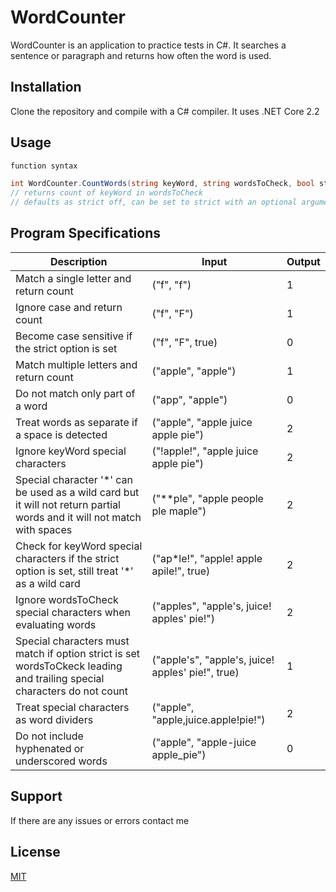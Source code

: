 # WordCounter

WordCounter is an application to practice tests in C#.
It searches a sentence or paragraph and returns how often the word is used.

## Installation

Clone the repository and compile with a C# compiler.
It uses .NET Core 2.2

## Usage

```C#
function syntax

int WordCounter.CountWords(string keyWord, string wordsToCheck, bool strict = false);
// returns count of keyWord in wordsToCheck
// defaults as strict off, can be set to strict with an optional argument
```

## Program Specifications 
|Description|Input|Output|
|-|-|-|
|Match a single letter and return count|("f", "f")|1|
|Ignore case and return count|("f", "F")|1|
|Become case sensitive if the strict option is set|("f", "F", true)|0|
|Match multiple letters and return count|("apple", "apple")|1|
|Do not match only part of a word|("app", "apple")|0|
|Treat words as separate if a space is detected|("apple", "apple juice apple pie")|2|
|Ignore keyWord special characters|("!apple!", "apple juice apple pie")|2|
|Special character '*' can be used as a wild card but it will not return partial words and it will not match with spaces|("**ple", "apple people ple maple")|2|
|Check for keyWord special characters if the strict option is set, still treat '*' as a wild card|("ap*le!", "apple! apple apile!", true)|2|
|Ignore wordsToCheck special characters when evaluating words|("apples", "apple's, juice! apples' pie!")|2|
|Special characters must match if option strict is set wordsToCkeck leading and trailing special characters do not count |("apple's", "apple's, juice! apples' pie!", true)|1|
|Treat special characters as word dividers |("apple", "apple,juice.apple!pie!")|2|
|Do not include hyphenated or underscored words|("apple", "apple-juice apple_pie")|0|


## Support
If there are any issues or errors contact me

## License
[MIT](https://choosealicense.com/licenses/mit/)
